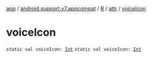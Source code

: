 [app](../../../index.md) / [android.support.v7.appcompat](../../index.md) / [R](../index.md) / [attr](index.md) / [voiceIcon](.)

# voiceIcon

`static val voiceIcon: `[`Int`](https://kotlinlang.org/api/latest/jvm/stdlib/kotlin/-int/index.html)
`static val voiceIcon: `[`Int`](https://kotlinlang.org/api/latest/jvm/stdlib/kotlin/-int/index.html)